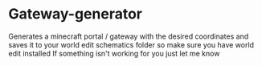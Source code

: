 # Gateway-generator
Generates a minecraft portal / gateway with the desired coordinates
and saves it to your world edit schematics folder so make sure you have world edit installed
If something isn't working for you just let me know
